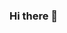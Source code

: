 ### Hi there 👋

<!--
**xpqx/xpqx** is a ✨ _special_ ✨ repository because its `README.md` (this file) appears on your GitHub profile.

Here are some ideas to get you started:

- 🔭 I’m currently working on ...
- 🌱 I’m currently learning ...
- 👯 I’m looking to collaborate on ...
 🤔 Update coming soon. 
- 💬 Ask me about ...
- 📫 How to reach me: ...
- 😄 Pronouns: ...
- ⚡ Fun fact: ...
-->
